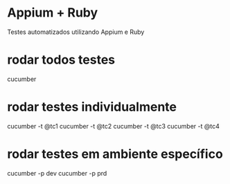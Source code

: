 # Appium + Ruby
Testes automatizados utilizando Appium e Ruby

# rodar todos testes
cucumber

# rodar testes individualmente 
cucumber -t @tc1
cucumber -t @tc2
cucumber -t @tc3
cucumber -t @tc4

# rodar testes em ambiente específico 
cucumber -p dev
cucumber -p prd
